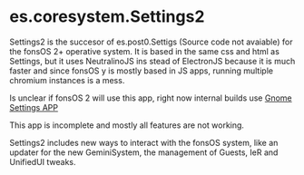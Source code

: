 # es.coresystem.Settings2

Settings2 is the succesor of es.post0.Settigs (Source code not avaiable) for the fonsOS 2+ operative system.
It is based in the same css and html as Settings, but it uses NeutralinoJS ins stead of ElectronJS because it is much faster and since fonsOS y is mostly based in JS apps, running multiple chromium instances is a mess.

Is unclear if fonsOS 2 will use this app, right now internal builds use [Gnome Settings APP](https://gitlab.gnome.org/GNOME/gnome-control-center)

This app is incomplete and mostly all features are not working.

Settings2 includes new ways to interact with the fonsOS system, like an updater for the new GeminiSystem, the management of Guests, IeR and UnifiedUI tweaks.
